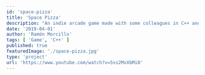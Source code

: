 ```yaml
---
id: 'space-pizza'
title: 'Space Pizza'
description: "An indie arcade game made with some colleagues in C++ and SFML"
date: '2019-04-01'
author: 'Ramón Morcillo'
tags: [ 'Game', 'C++' ]
published: true
featuredImage: './space-pizza.jpg'
type: 'project'
url: 'https://www.youtube.com/watch?v=5ss2MxXbMi0'
---
```

